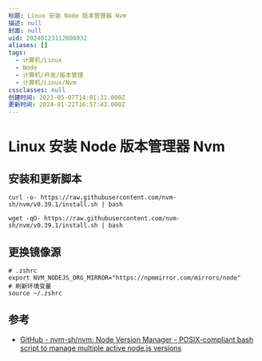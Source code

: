 ```yaml
---
标题: Linux 安装 Node 版本管理器 Nvm
描述: null
封面: null
uid: 20240123112806932
aliases: []
tags:
  - 计算机/Linux
  - Node
  - 计算机/开发/版本管理
  - 计算机/Linux/Nvm
cssclasses: null
创建时间: 2023-05-07T14:01:31.000Z
更新时间: 2024-01-22T16:57:43.000Z
---
```


# Linux 安装 Node 版本管理器 Nvm

## 安装和更新脚本

```shell
curl -o- https://raw.githubusercontent.com/nvm-sh/nvm/v0.39.1/install.sh | bash

wget -qO- https://raw.githubusercontent.com/nvm-sh/nvm/v0.39.1/install.sh | bash
```

## 更换镜像源

```shell
# .zshrc
export NVM_NODEJS_ORG_MIRROR="https://npmmirror.com/mirrors/node"
# 刷新环境变量
source ~/.zshrc

```

## 参考

- [GitHub - nvm-sh/nvm: Node Version Manager - POSIX-compliant bash script to manage multiple active node.js versions](https://github.com/nvm-sh/nvm)
